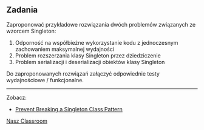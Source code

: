 ## Zadania

Zaproponować przykładowe rozwiązania dwóch problemów związanych ze wzorcem Singleton:

1. Odporność na współbieżne wykorzystanie kodu z jednoczesnym zachowaniem maksymalnej wydajności
2. Problem rozszerzania klasy Singleton przez dziedziczenie
3. Problem serializacji i deserializacji obiektów klasy Singleton

Do zaproponowanych rozwiązań załączyć odpowiednie testy wydajnościowe / funkcjonalne.

---
Zobacz:
- [Prevent Breaking a Singleton Class Pattern](https://dzone.com/articles/prevent-breaking-a-singleton-class-pattern)

[Nasz Classroom](https://classroom.github.com/a/xmD1lnpe)
